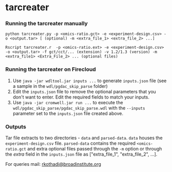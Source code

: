 # tarcreater

### Running the tarcreater manually

`python tarcreater.py -p <omics-ratio.gct> -e <experiment-design.csv> -o <output.tar> [ (optional) -m <extra_file_1> <extra_file_2> ...]`

`Rscript tarcreater.r 
-p <omics-ratio.ext>
-e <experiment-design.csv>
-o <output.tar>
-f gct/cct/... (extension)
-v 1.2/1.3 (version)
-m <extra_file1> <Extra_File_2> ... (optional files)`

### Running the tarcreater on Firecloud

1. Use `java -jar wdltool.jar inputs ...` to generate `inputs.json` file (see a sample in the `wdl/pgdac_skip_parse` folder)
2. Edit the `inputs.json` file to remove the optional parameters that you don't want to enter. Edit the required fields to match your inputs.
3. Use `java -jar cromwell.jar run ...` to execute the `wdl/pgdac_skip_parse/pgdac_skip_parse.wdl` with the `--inputs` parameter set to the `inputs.json` file created above.

### Outputs

Tar file extracts to two directories - `data` and `parsed-data`. `data` houses the `experiment-design.csv` file. `parsed-data` contains the required `<omics-ratio.gct` and extra optional files passed through the `-m` option or through the *extra* field in the `inputs.json` file as ["extra_file_1", "extra_file_2", ...].

For queries mail:
rkothadi@broadinstitute.org
